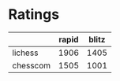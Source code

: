 # Ratings

|          | rapid | blitz |
|----------|-------|-------|
| lichess  | 1906 | 1405 |
| chesscom | 1505 | 1001 |
